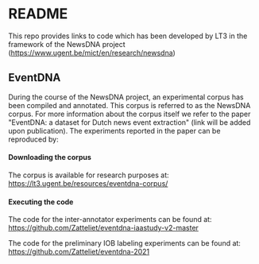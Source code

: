 # README

This repo provides links to code which has been developed by LT3 in the framework of the NewsDNA project (https://www.ugent.be/mict/en/research/newsdna)

## EventDNA

During the course of the NewsDNA project, an experimental corpus has been compiled and annotated. This corpus is referred to as the NewsDNA corpus.
For more information about the corpus itself we refer to the paper "EventDNA: a dataset for Dutch news event extraction" (link will be added upon publication).
The experiments reported in the paper can be reproduced by:

#### Downloading the corpus

The corpus is available for research purposes at: https://lt3.ugent.be/resources/eventdna-corpus/

#### Executing the code

The code for the inter-annotator experiments can be found at: https://github.com/Zatteliet/eventdna-iaastudy-v2-master

The code for the preliminary IOB labeling experiments can be found at: https://github.com/Zatteliet/eventdna-2021
